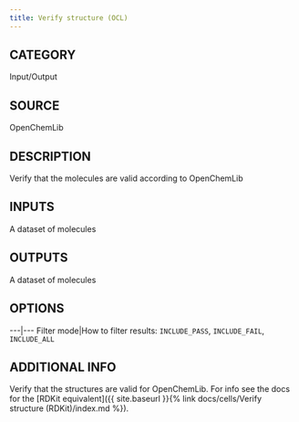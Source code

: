 ```yaml
---
title: Verify structure (OCL)
---
```


## CATEGORY
Input/Output

## SOURCE
OpenChemLib

## DESCRIPTION
Verify that the molecules are valid according to OpenChemLib

## INPUTS
A dataset of molecules

## OUTPUTS
A dataset of molecules

## OPTIONS

---|---
Filter mode|How to filter results: `INCLUDE_PASS`, `INCLUDE_FAIL`, `INCLUDE_ALL`

## ADDITIONAL INFO
Verify that the structures are valid for OpenChemLib. For info see the docs for the [RDKit equivalent]({{ site.baseurl }}{% link docs/cells/Verify structure (RDKit)/index.md %}).
